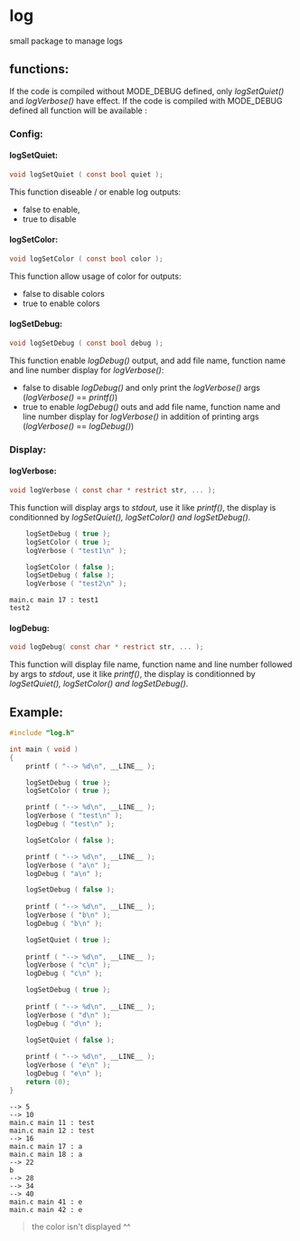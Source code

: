 
# log
small package to manage logs

## functions:

If the code is compiled without MODE_DEBUG defined, only *logSetQuiet()* and *logVerbose()* have effect. If the code is compiled with MODE_DEBUG defined all function will be available :
### Config:
#### logSetQuiet:
```C
void logSetQuiet ( const bool quiet );
```
This function diseable / or enable log outputs:
 - false to enable,
 - true to disable

#### logSetColor:
```C
void logSetColor ( const bool color );
```
This function allow usage of color for outputs:
 - false to disable colors
 - true to enable colors

#### logSetDebug:
```C
void logSetDebug ( const bool debug );
```
This function enable *logDebug()* output, and add file name, function name and line number display for *logVerbose()*:
 - false to disable *logDebug()* and only print the *logVerbose()* args (*logVerbose()* == *printf()*)
 - true to enable *logDebug()* outs and add file name, function name and line number display for *logVerbose()* in addition of printing args (*logVerbose()* == *logDebug()*)

### Display:
#### logVerbose:
```C
void logVerbose ( const char * restrict str, ... );
```
This function will display args to *stdout*, use it like *printf()*, the display is conditionned by *logSetQuiet(), logSetColor() and logSetDebug()*.
```C
	logSetDebug ( true );
	logSetColor ( true );
	logVerbose ( "test1\n" );

	logSetColor ( false );
	logSetDebug ( false );
	logVerbose ( "test2\n" );
```
```Shell
main.c main 17 : test1
test2
```
#### logDebug:
```C
void logDebug( const char * restrict str, ... );
```
This function will display file name, function name and line number followed by args to *stdout*, use it like *printf()*, the display is conditionned by *logSetQuiet(), logSetColor() and logSetDebug()*.


## Example: 
```C
#include "log.h"

int main ( void )
{
	printf ( "--> %d\n", __LINE__ );

	logSetDebug ( true );
	logSetColor ( true );

	printf ( "--> %d\n", __LINE__ );
	logVerbose ( "test\n" );
	logDebug ( "test\n" );

	logSetColor ( false );

	printf ( "--> %d\n", __LINE__ );
	logVerbose ( "a\n" );
	logDebug ( "a\n" );

	logSetDebug ( false );
	
	printf ( "--> %d\n", __LINE__ );
	logVerbose ( "b\n" );
	logDebug ( "b\n" );

	logSetQuiet ( true );
	
	printf ( "--> %d\n", __LINE__ );
	logVerbose ( "c\n" );
	logDebug ( "c\n" );

	logSetDebug ( true );
	
	printf ( "--> %d\n", __LINE__ );
	logVerbose ( "d\n" );
	logDebug ( "d\n" );
	
	logSetQuiet ( false );

	printf ( "--> %d\n", __LINE__ );
	logVerbose ( "e\n" );
	logDebug ( "e\n" );
	return (0);
}
```
```Shel
--> 5
--> 10
main.c main 11 : test
main.c main 12 : test
--> 16
main.c main 17 : a
main.c main 18 : a
--> 22
b
--> 28
--> 34
--> 40
main.c main 41 : e
main.c main 42 : e
```
> the color isn't displayed ^^
